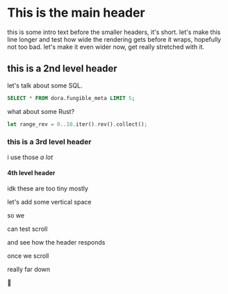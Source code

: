 # This is the main header

this is some intro text before the smaller headers, it's short. let's make this line longer and test how wide the rendering gets before it wraps, hopefully not too bad. let's make it even wider now, get really stretched with it.

## this is a 2nd level header

let's talk about some SQL.

```sql
SELECT * FROM dora.fungible_meta LIMIT 5;
```

what about some Rust?

```rust
let range_rev = 0..10.iter().rev().collect();
```

### this is a 3rd level header

i use those *a lot* 

#### 4th level header

idk these are too tiny mostly


let's add some vertical space

so we

can test scroll

and see how the header responds

once we scroll

really far down

🤔